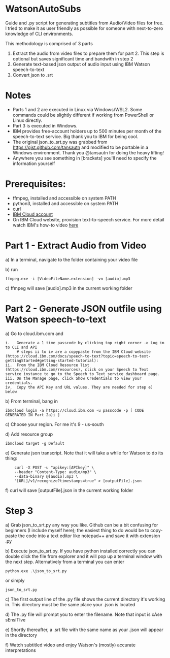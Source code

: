 # WatsonAutoSubs
Guide and .py script for generating subtitles from Audio/Video files for free. I tried to make it as user friendly as possible for someone with next-to-zero knowledge of CLI environments. 

This methodology is comprised of 3 parts
1. Extract the audio from video files to prepare them for part 2. This step is optional but saves significant time and bandwith in step 2
2. Generate text-based json output of audio input using IBM Watson speech-to-text
3. Convert json to .srt

# Notes
- Parts 1 and 2 are executed in Linux via Windows/WSL2. Some commands could be slightly different if working from PowerShell or Linux directly.
- Part 3 is executed in Windows.
- IBM provides free-account holders up to 500 minutes per month of the speech-to-text service. Big thank you to IBM for being cool. 
- The original json_to_srt.py was grabbed from https://gist.github.com/tansautn and modified to be portable in a Windows environment. Thank you @tansautn for doing the heavy lifting!
- Anywhere you see something in [brackets] you'll need to specify the information yourself

# Prerequisites:
- ffmpeg, installed and accessible on system PATH
- python3, installed and accessible on system PATH
- curl
- [IBM Cloud account](https://cloud.ibm.com)
- On IBM Cloud website, provision text-to-speech service. For more detail watch IBM's how-to video [here](https://cloud.ibm.com/docs/speech-to-text?topic=speech-to-text-gettingStarted#getting-started-tutorial)

# Part 1 - Extract Audio from Video
a) In a terminal, navigate to the folder containing your video file

b) run

	ffmpeg.exe -i [VideoFileName.extension] -vn [audio].mp3

c) ffmpeg will save [audio].mp3 in the current working folder

# Part 2 - Generate JSON outfile using Watson speech-to-text
a) Go to cloud.ibm.com and 

    i.   Generate a 1 time passcode by clicking top right corner -> Log in to CLI and API
         # steps ii to iv are a copypaste from the IBM Cloud website (https://cloud.ibm.com/docs/speech-to-text?topic=speech-to-text-gettingStarted#getting-started-tutorial):
    ii.  From the IBM Cloud Resource list (https://cloud.ibm.com/resources), click on your Speech to Text service instance to go to the Speech to Text service dashboard page.
    iii. On the Manage page, click Show Credentials to view your credentials.
    iv.  Copy the API Key and URL values. They are needed for step e) below

b) From terminal, bang in

	ibmcloud login -a https://cloud.ibm.com -u passcode -p [ CODE GENERATED IN Part 2a)i ]

c) Choose your region. For me it's 9 - us-south

d) Add resource group

	ibmcloud target -g Default

e) Generate json transcript. Note that it will take a while for Watson to do its thing:

        curl -X POST -u "apikey:[APIkey]" \
        --header "Content-Type: audio/mp3" \ 
        --data-binary @[audio].mp3 \ 
        "[URL]/v1/recognize?timestamps=true" > [outputFile].json
	
f) curl will save [outputFile].json in the current working folder

# Step 3
a) Grab json_to_srt.py any way you like. Github can be a bit confusing for beginners (I include myself here); the easiest thing to do would be to copy-paste the code into a text editor like notepad++ and save it with extension .py

b) Execute json_to_srt.py. If you have python installed correctly you can double click the file from explorer and it will pop up a terminal window with the next step. Alternatively from a terminal you can enter 

	python.exe .\json_to_srt.py
or simply 

	json_to_srt.py
	
c) The first output line of the .py file shows the current directory it's working in. This directory must be the same place your .json is located

d) The .py file will prompt you to enter the filename. Note that input is cAse sEnsiTIve

e) Shortly thereafter, a .srt file with the same name as your .json will appear in the directory

f) Watch subtitled video and enjoy Watson's (mostly) accurate interpretations
